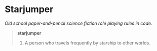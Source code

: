 Starjumper
==========

_Old school paper-and-pencil science fiction role playing rules in code._

> **starjumper**
> 1. A person who travels frequently by starship to other worlds.

